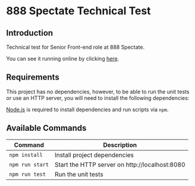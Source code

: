# 888 Spectate Technical Test

## Introduction

Technical test for Senior Front-end role at 888 Spectate.

You can see it running online by clicking [here](https://roble.github.io/888-spectate).

## Requirements

This project has no dependencies, however, to be able to run the unit tests or use an HTTP server, you will need to install the following dependencies:

[Node.js](https://nodejs.org) is required to install dependencies and run scripts via `npm`.

## Available Commands

| Command          | Description                                                                     |
| ---------------- | ------------------------------------------------------------------------------- |
| `npm install`    | Install project dependencies                                                    |
| `npm run start`  | Start the HTTP server on http://localhost:8080                                  |
| `npm run test`   | Run the unit tests                                                              |



